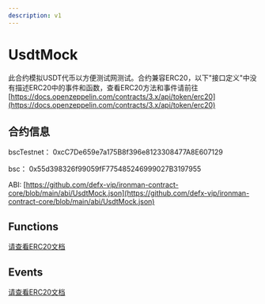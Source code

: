 ```yaml
---
description: v1
---
```


# UsdtMock

此合约模拟USDT代币以方便测试网测试。合约兼容ERC20，以下"接口定义"中没有描述ERC20中的事件和函数，查看ERC20方法和事件请前往[https://docs.openzeppelin.com/contracts/3.x/api/token/erc20](https://docs.openzeppelin.com/contracts/3.x/api/token/erc20)

## 合约信息

bscTestnet： 0xcC7De659e7a175B8f396e8123308477A8E607129

bsc： 0x55d398326f99059fF775485246999027B3197955

ABI: [https://github.com/defx-vip/ironman-contract-core/blob/main/abi/UsdtMock.json](https://github.com/defx-vip/ironman-contract-core/blob/main/abi/UsdtMock.json)

## Functions <a href="#functions" id="functions"></a>

[请查看ERC20文档](https://docs.openzeppelin.com/contracts/3.x/api/token/erc20)

## Events

[请查看ERC20文档](https://docs.openzeppelin.com/contracts/3.x/api/token/erc20)





